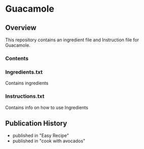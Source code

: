 # Guacamole

## Overview
This repository contains an ingredient file and Instruction file for Guacamole.

### Contents
### Ingredients.txt
 
 Contains ingredients
 
 ### Instructions.txt
 
 Contains info on how to use Ingredients
 
 
## Publication History

- published in "Easy Recipe"
- published in "cook with avocados"
